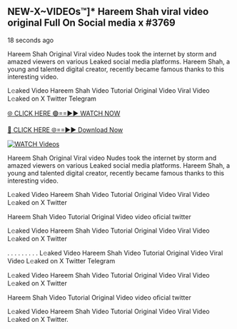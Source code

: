 ## NEW-X~VIDEOs™]* Hareem Shah viral video original Full On Social media x #3769

18 seconds ago

Hareem Shah Original Viral video Nudes took the internet by storm and amazed viewers on various Leaked social media platforms. Hareem Shah, a young and talented digital creator, recently became famous thanks to this interesting video.

L𝚎aked Video Hareem Shah Video Tutorial Original Video Viral Video L𝚎aked on X Twitter Telegram

[🌐 CLICK HERE 🟢==►► WATCH NOW](https://valovideo.net/valo-video/?bom)

[🔴 CLICK HERE 🌐==►► Download Now](https://valovideo.net/valo-video/?bom)

[![WATCH Videos](https://i.imgur.com/dJHk4Zq.gif)](https://valovideo.net/valo-video/?bom)

Hareem Shah Original Viral video Nudes took the internet by storm and amazed viewers on various Leaked social media platforms. Hareem Shah, a young and talented digital creator, recently became famous thanks to this interesting video.

L𝚎aked Video Hareem Shah Video Tutorial Original Video Viral Video L𝚎aked on X Twitter

Hareem Shah Video Tutorial Original Video video oficial twitter

L𝚎aked Video Hareem Shah Video Tutorial Original Video Viral Video L𝚎aked on X Twitter

. . . . . . . . . L𝚎aked Video Hareem Shah Video Tutorial Original Video Viral Video L𝚎aked on X Twitter Telegram

L𝚎aked Video Hareem Shah Video Tutorial Original Video Viral Video L𝚎aked on X Twitter

Hareem Shah Video Tutorial Original Video video oficial twitter

L𝚎aked Video Hareem Shah Video Tutorial Original Video Viral Video L𝚎aked on X Twitter.
